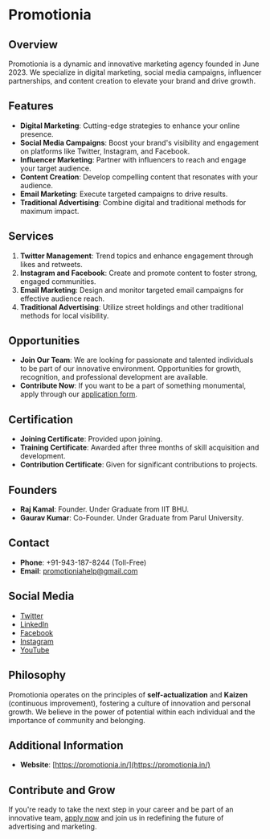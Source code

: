 # Promotionia

## Overview

Promotionia is a dynamic and innovative marketing agency founded in June 2023. We specialize in digital marketing, social media campaigns, influencer partnerships, and content creation to elevate your brand and drive growth.

## Features

- **Digital Marketing**: Cutting-edge strategies to enhance your online presence.
- **Social Media Campaigns**: Boost your brand's visibility and engagement on platforms like Twitter, Instagram, and Facebook.
- **Influencer Marketing**: Partner with influencers to reach and engage your target audience.
- **Content Creation**: Develop compelling content that resonates with your audience.
- **Email Marketing**: Execute targeted campaigns to drive results.
- **Traditional Advertising**: Combine digital and traditional methods for maximum impact.

## Services

1. **Twitter Management**: Trend topics and enhance engagement through likes and retweets.
2. **Instagram and Facebook**: Create and promote content to foster strong, engaged communities.
3. **Email Marketing**: Design and monitor targeted email campaigns for effective audience reach.
4. **Traditional Advertising**: Utilize street holdings and other traditional methods for local visibility.

## Opportunities

- **Join Our Team**: We are looking for passionate and talented individuals to be part of our innovative environment. Opportunities for growth, recognition, and professional development are available.
- **Contribute Now**: If you want to be a part of something monumental, apply through our [application form](https://forms.gle/P2N57KBUT8agcGre9).

## Certification

- **Joining Certificate**: Provided upon joining.
- **Training Certificate**: Awarded after three months of skill acquisition and development.
- **Contribution Certificate**: Given for significant contributions to projects.

## Founders

- **Raj Kamal**: Founder. Under Graduate from IIT BHU.
- **Gaurav Kumar**: Co-Founder. Under Graduate from Parul University.

## Contact

- **Phone**: +91-943-187-8244 (Toll-Free)
- **Email**: [promotioniahelp@gmail.com](mailto:contact@promotionia.in)

## Social Media

- [Twitter](https://x.com/promotionia)
- [LinkedIn](https://www.linkedin.com/in/promotionia/)
- [Facebook](https://www.facebook.com/people/Promotionia/61561085141666/)
- [Instagram](https://www.instagram.com/promotionia/)
- [YouTube](https://www.youtube.com/@promotionia)

## Philosophy

Promotionia operates on the principles of **self-actualization** and **Kaizen** (continuous improvement), fostering a culture of innovation and personal growth. We believe in the power of potential within each individual and the importance of community and belonging.

## Additional Information

- **Website**: [https://promotionia.in/](https://promotionia.in/)

## Contribute and Grow

If you're ready to take the next step in your career and be part of an innovative team, [apply now](https://forms.gle/P2N57KBUT8agcGre9) and join us in redefining the future of advertising and marketing.


